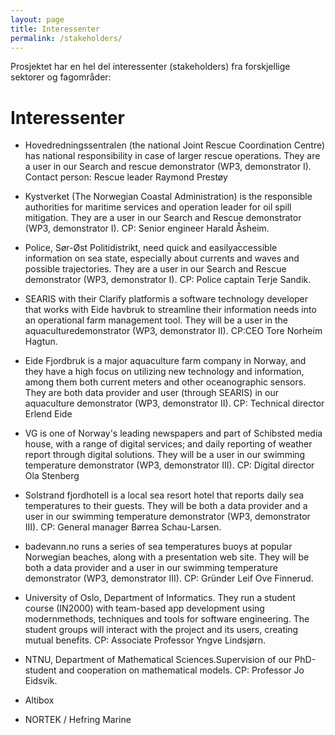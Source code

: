 ```yaml
---
layout: page
title: Interessenter
permalink: /stakeholders/
---
```


Prosjektet har en hel del interessenter (stakeholders) fra forskjellige sektorer og fagområder:

# Interessenter

* Hovedredningssentralen (the   national Joint   Rescue Coordination   Centre)   has   national responsibility  in  case  of  larger  rescue  operations.  They  are  a  user  in  our  Search  and  rescue demonstrator (WP3, demonstrator I).  Contact person: Rescue leader Raymond Prestøy

* Kystverket (The Norwegian Coastal Administration) is the responsible authorities for maritime services and operation leader for oil spill mitigation. They are a user in our Search and Rescue demonstrator (WP3, demonstrator I). CP: Senior engineer Harald Åsheim.

* Police,  Sør-Øst  Politidistrikt, need  quick  and easilyaccessible  information  on  sea  state, especially about currents and waves and possible trajectories. They are a user in our Search and Rescue demonstrator (WP3, demonstrator I).  CP: Police captain Terje Sandik.

* SEARIS with  their  Clarify platformis  a  software  technology  developer  that  works  with  Eide havbruk  to  streamline  their  information  needs  into  an  operational  farm  management  tool. They will be a user in the aquaculturedemonstrator (WP3, demonstrator II). CP:CEO Tore Norheim Hagtun. 

* Eide Fjordbruk is a major aquaculture farm company in Norway, and they have a high focus on utilizing  new  technology  and  information,  among  them  both  current  meters  and  other oceanographic  sensors.  They  are  both  data  provider  and  user  (through  SEARIS)  in  our aquaculture demonstrator (WP3, demonstrator II). CP: Technical director Erlend Eide

* VG is one of Norway's leading newspapers and part of Schibsted media house, with a range of digital services; and daily reporting of weather report through digital solutions. They will be a user in our swimming temperature demonstrator (WP3, demonstrator III).  CP: Digital director Ola Stenberg

* Solstrand  fjordhotell is  a  local  sea  resort  hotel  that  reports  daily  sea  temperatures  to  their guests.  They  will  be  both  a  data  provider  and  a  user  in  our  swimming  temperature demonstrator (WP3, demonstrator III).  CP: General manager Børrea Schau-Larsen.

* badevann.no runs  a  series of  sea  temperatures  buoys  at  popular  Norwegian  beaches,  along with a presentation web site. They will be both a data provider and a user in our swimming temperature demonstrator (WP3, demonstrator III).  CP: Gründer Leif Ove Finnerud.

* University of Oslo, Department of Informatics. They run a student course (IN2000) with team-based   app   development   using   modernmethods,   techniques   and   tools   for   software engineering. The student groups will interact with the  project  and its users, creating mutual benefits.  CP: Associate Professor Yngve Lindsjørn.

* NTNU, Department   of   Mathematical   Sciences.Supervision   of   our   PhD-student   and cooperation on mathematical models. CP: Professor Jo Eidsvik.

* Altibox

* NORTEK / Hefring Marine
